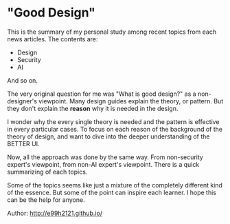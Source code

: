 "Good Design"
=======

This is the summary of my personal study among recent topics from each news articles. The contents are:

- Design
- Security
- AI

And so on. 

The very original question for me was "What is good design?" as a non-designer's viewpoint. Many design guides explain the theory, or pattern. But they don't explain the **reason** why it is needed in the design. 

I wonder why the every single theory is needed and the pattern is effective in every particular cases. To focus on each reason of the background of the theory of design, and want to dive into the deeper understanding of the BETTER UI.

Now, all the approach was done by the same way. From non-security expert's viewpoint, from non-AI expert's viewpoint. There is a quick summarizing of each topics.

Some of the topics seems like just a mixture of the completely different kind of the essence. But some of the point can inspire each learner. I hope this can be the help for anyone.


Author: http://e99h2121.github.io/
